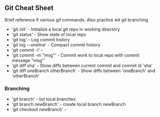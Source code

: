 ## Git Cheat Sheet

Brief reference if various git commands. Also practice wit git branching


* 'git init' - Initialize a local git repo in working directory
* 'git status' - Show state of local repo
* 'git log' - Log commit history
* 'git log --oneline' - Compact commit history
* 'git commit -l' -
* 'git commit -m "msg"' - Commit work to local repo with commit message "msg"'
* 'git diff sha' - Show diffs between current commit and commit id 'sha'
* 'git diff oneBranch otherBranch' - Show diffs between 'oneBranch' and 'otherBranch'

### Branching
* 'git branch' - list local branches
* 'git branch newBranch' - create local branch newBranch
* 'git checkout newBranch' -
